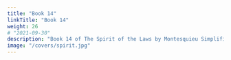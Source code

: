 ```yaml
---
title: "Book 14"
linkTitle: "Book 14"
weight: 26
# "2021-09-30"
description: "Book 14 of The Spirit of the Laws by Montesquieu Simplified"
image: "/covers/spirit.jpg"
---
```


